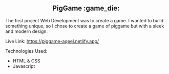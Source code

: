 <h2 align="center">PigGame :game_die:</h2>

The first project Web Development was to create a game. I wanted to build something unique, so I chose to create a game of piggame but with a sleek and modern design.

Live Link:
https://piggame-aqeel.netlify.app/

Technologies Used:
- HTML &  CSS
- Javascript
